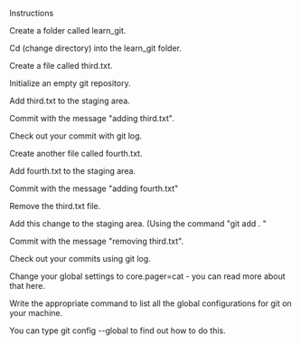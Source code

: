 Instructions

Create a folder called learn_git.

Cd (change directory) into the learn_git folder.

Create a file called third.txt.

Initialize an empty git repository.

Add third.txt to the staging area.

Commit with the message "adding third.txt".

Check out your commit with git log.

Create another file called fourth.txt.

Add fourth.txt to the staging area.

Commit with the message "adding fourth.txt"

Remove the third.txt file.

Add this change to the staging area. (Using the command "git add . "

Commit with the message "removing third.txt".

Check out your commits using git log.

Change your global settings to core.pager=cat - you can read more about that here.

Write the appropriate command to list all the global configurations for git on your machine.

You can type git config --global to find out how to do this.
